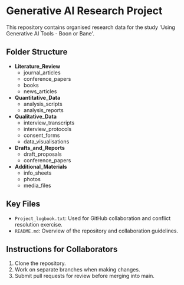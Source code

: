 # Generative AI Research Project

This repository contains organised research data for the study 'Using Generative AI Tools - Boon or Bane'.

## Folder Structure
- **Literature_Review**
  - journal_articles
  - conference_papers
  - books
  - news_articles
- **Quantitative_Data**
  - analysis_scripts
  - analysis_reports
- **Qualitative_Data**
  - interview_transcripts
  - interview_protocols
  - consent_forms
  - data_visualisations
- **Drafts_and_Reports**
  - draft_proposals
  - conference_papers
- **Additional_Materials**
  - info_sheets
  - photos
  - media_files

## Key Files
- `Project_logbook.txt`: Used for GitHub collaboration and conflict resolution exercise.
- `README.md`: Overview of the repository and collaboration guidelines.

## Instructions for Collaborators
1. Clone the repository.
2. Work on separate branches when making changes.
3. Submit pull requests for review before merging into main.
